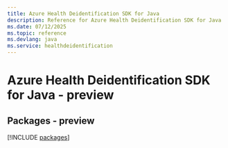 ```yaml
---
title: Azure Health Deidentification SDK for Java
description: Reference for Azure Health Deidentification SDK for Java
ms.date: 07/12/2025
ms.topic: reference
ms.devlang: java
ms.service: healthdeidentification
---
```

# Azure Health Deidentification SDK for Java - preview
## Packages - preview
[!INCLUDE [packages](health-deidentification-index.md)]